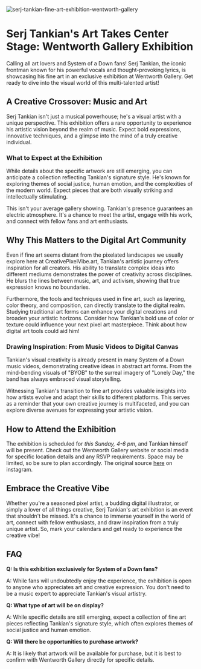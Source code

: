 ![serj-tankian-fine-art-exhibition-wentworth-gallery](https://images.pexels.com/photos/7614298/pexels-photo-7614298.jpeg?auto=compress&cs=tinysrgb&fit=crop&h=627&w=1200)

# Serj Tankian's Art Takes Center Stage: Wentworth Gallery Exhibition

Calling all art lovers and System of a Down fans! Serj Tankian, the iconic frontman known for his powerful vocals and thought-provoking lyrics, is showcasing his fine art in an exclusive exhibition at Wentworth Gallery. Get ready to dive into the visual world of this multi-talented artist!

## A Creative Crossover: Music and Art

Serj Tankian isn't just a musical powerhouse; he's a visual artist with a unique perspective. This exhibition offers a rare opportunity to experience his artistic vision beyond the realm of music. Expect bold expressions, innovative techniques, and a glimpse into the mind of a truly creative individual.

### What to Expect at the Exhibition

While details about the specific artwork are still emerging, you can anticipate a collection reflecting Tankian's signature style. He's known for exploring themes of social justice, human emotion, and the complexities of the modern world. Expect pieces that are both visually striking and intellectually stimulating.

This isn't your average gallery showing. Tankian's presence guarantees an electric atmosphere. It's a chance to meet the artist, engage with his work, and connect with fellow fans and art enthusiasts.

## Why This Matters to the Digital Art Community

Even if fine art seems distant from the pixelated landscapes we usually explore here at CreativePixelVibe.art, Tankian's artistic journey offers inspiration for all creators. His ability to translate complex ideas into different mediums demonstrates the power of creativity across disciplines. He blurs the lines between music, art, and activism, showing that true expression knows no boundaries.

Furthermore, the tools and techniques used in fine art, such as layering, color theory, and composition, can directly translate to the digital realm. Studying traditional art forms can enhance your digital creations and broaden your artistic horizons. Consider how Tankian's bold use of color or texture could influence your next pixel art masterpiece. Think about how digital art tools could aid him!

### Drawing Inspiration: From Music Videos to Digital Canvas

Tankian's visual creativity is already present in many System of a Down music videos, demonstrating creative ideas in abstract art forms. From the mind-bending visuals of "BYOB" to the surreal imagery of "Lonely Day," the band has always embraced visual storytelling.

Witnessing Tankian's transition to fine art provides valuable insights into how artists evolve and adapt their skills to different platforms. This serves as a reminder that your own creative journey is multifaceted, and you can explore diverse avenues for expressing your artistic vision.

## How to Attend the Exhibition

The exhibition is scheduled for *this Sunday, 4-6 pm*, and Tankian himself will be present. Check out the Wentworth Gallery website or social media for specific location details and any RSVP requirements. Space may be limited, so be sure to plan accordingly. The original source [here](https://www.instagram.com/reel/DNlYQWuupJy/) on instagram.

## Embrace the Creative Vibe

Whether you're a seasoned pixel artist, a budding digital illustrator, or simply a lover of all things creative, Serj Tankian's art exhibition is an event that shouldn't be missed. It's a chance to immerse yourself in the world of art, connect with fellow enthusiasts, and draw inspiration from a truly unique artist. So, mark your calendars and get ready to experience the creative vibe!

## FAQ

**Q: Is this exhibition exclusively for System of a Down fans?**

A: While fans will undoubtedly enjoy the experience, the exhibition is open to anyone who appreciates art and creative expression. You don't need to be a music expert to appreciate Tankian's visual artistry.

**Q: What type of art will be on display?**

A: While specific details are still emerging, expect a collection of fine art pieces reflecting Tankian's signature style, which often explores themes of social justice and human emotion.

**Q: Will there be opportunities to purchase artwork?**

A: It is likely that artwork will be available for purchase, but it is best to confirm with Wentworth Gallery directly for specific details.
